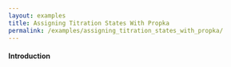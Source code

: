 ```yaml
---
layout: examples
title: Assigning Titration States With Propka
permalink: /examples/assigning_titration_states_with_propka/
---
```


#### Introduction

